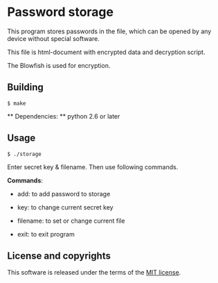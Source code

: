 Password storage
=======================

This program stores passwords in the file, which can be opened by any device without special software.

This file is html-document with encrypted data and decryption script.

The Blowfish is used for encryption.

## Building

	$ make
	
** Dependencies: ** python 2.6 or later

## Usage

	$ ./storage

Enter secret key & filename. Then use following commands.

**Commands**:

 * add: to add password to storage
 
 * key: to change current secret key
 
 * filename: to set or change current file
 
 * exit: to exit program


## License and copyrights

This software is released under the terms of the [MIT license](https://github.com/pddoz/password-storage/blob/master/LICENSE).